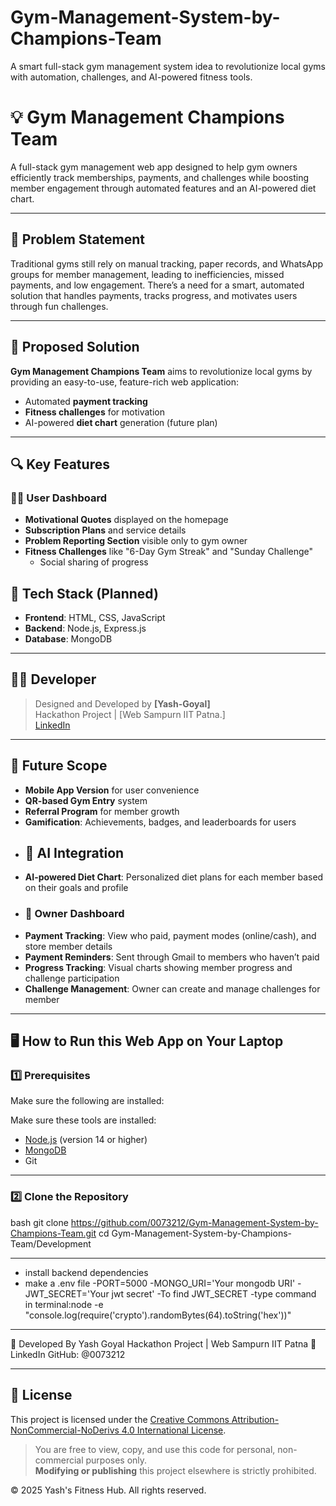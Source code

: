 # Gym-Management-System-by-Champions-Team
A smart full-stack gym management system idea to revolutionize local gyms with automation, challenges, and AI-powered fitness tools.


# 💡 Gym Management Champions Team

A full-stack gym management web app designed to help gym owners efficiently track memberships, payments, and challenges while boosting member engagement through automated features and an AI-powered diet chart.

---

## 🚩 Problem Statement

Traditional gyms still rely on manual tracking, paper records, and WhatsApp groups for member management, leading to inefficiencies, missed payments, and low engagement. There’s a need for a smart, automated solution that handles payments, tracks progress, and motivates users through fun challenges.

---

## 🎯 Proposed Solution

**Gym Management Champions Team** aims to revolutionize local gyms by providing an easy-to-use, feature-rich web application:
- Automated **payment tracking**
- **Fitness challenges** for motivation
- AI-powered **diet chart** generation (future plan)

---

## 🔍 Key Features

### 🧍‍♂️ User Dashboard
- **Motivational Quotes** displayed on the homepage
- **Subscription Plans** and service details
- **Problem Reporting Section** visible only to gym owner
- **Fitness Challenges** like "6-Day Gym Streak" and "Sunday Challenge"
  - Social sharing of progress


## 🧰 Tech Stack (Planned)

- **Frontend**: HTML, CSS, JavaScript
- **Backend**: Node.js, Express.js
- **Database**: MongoDB 

---

## 🧑‍💻 Developer

> Designed and Developed by **[Yash-Goyal]**  
> Hackathon Project | [Web Sampurn IIT Patna.]  
> [LinkedIn](https://www.linkedin.com/in/yash-goyal-075b8928b/)

---

## 🔮 Future Scope

- **Mobile App Version** for user convenience
- **QR-based Gym Entry** system
- **Referral Program** for member growth
- **Gamification**: Achievements, badges, and leaderboards for users
- ## 🧠 AI Integration
- **AI-powered Diet Chart**: Personalized diet plans for each member based on their goals and profile
- ### 👑 Owner Dashboard
- **Payment Tracking**: View who paid, payment modes (online/cash), and store member details
- **Payment Reminders**: Sent through Gmail to members who haven’t paid
- **Progress Tracking**: Visual charts showing member progress and challenge participation
- **Challenge Management**: Owner can create and manage challenges for member

---

## 🖥️ How to Run this Web App on Your Laptop

### 1️⃣ Prerequisites

Make sure the following are installed:

Make sure these tools are installed:

- [Node.js](https://nodejs.org/) (version 14 or higher)
- [MongoDB](https://www.mongodb.com/try/download/community)
- Git

---

### 2️⃣ Clone the Repository

bash
git clone https://github.com/0073212/Gym-Management-System-by-Champions-Team.git
cd Gym-Management-System-by-Champions-Team/Development

---

- install backend dependencies
- make a .env file
-PORT=5000
-MONGO_URI='Your mongodb URI'
-JWT_SECRET='Your jwt secret'
-To find JWT_SECRET
-type command in terminal:node -e "console.log(require('crypto').randomBytes(64).toString('hex'))"

---

🙌 Developed By
Yash Goyal
Hackathon Project | Web Sampurn IIT Patna
🔗 LinkedIn
GitHub: @0073212

---

## 📄 License

This project is licensed under the [Creative Commons Attribution-NonCommercial-NoDerivs 4.0 International License](https://creativecommons.org/licenses/by-nc-nd/4.0/).

> You are free to view, copy, and use this code for personal, non-commercial purposes only.  
> **Modifying or publishing** this project elsewhere is strictly prohibited.

© 2025 Yash's Fitness Hub. All rights reserved.
